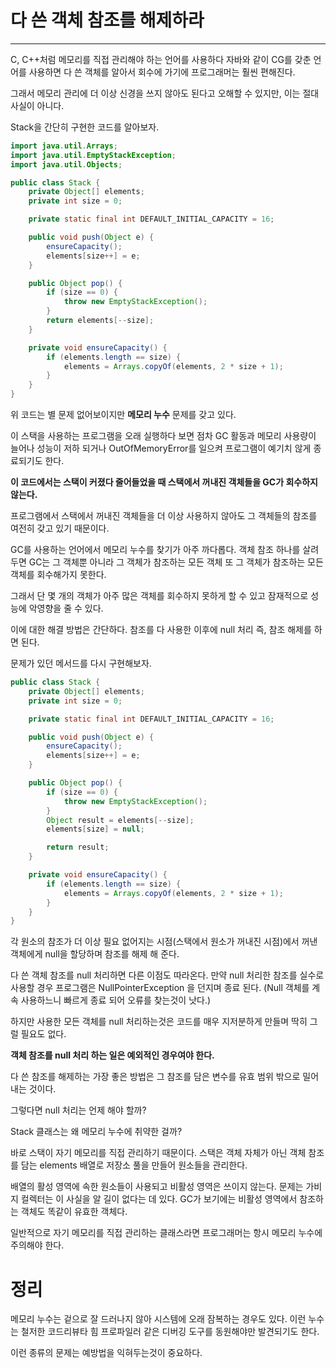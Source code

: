 # 다 쓴 객체 참조를 해제하라

---

C, C++처럼 메모리를 직접 관리해야 하는 언어를 사용하다 자바와 같이 CG를 갖춘 언어를 사용하면 다 쓴 객체를 알아서 회수에 가기에 프로그래머는 훨씬 편해진다.

그래서 메모리 관리에 더 이상 신경을 쓰지 않아도 된다고 오해할 수 있지만, 이는 절대 사실이 아니다.

Stack을 간단히 구현한 코드를 알아보자.

```java
import java.util.Arrays;
import java.util.EmptyStackException;
import java.util.Objects;

public class Stack {
    private Object[] elements;
    private int size = 0;

    private static final int DEFAULT_INITIAL_CAPACITY = 16;

    public void push(Object e) {
        ensureCapacity();
        elements[size++] = e;
    }

    public Object pop() {
        if (size == 0) {
            throw new EmptyStackException();
        }
        return elements[--size];
    }

    private void ensureCapacity() {
        if (elements.length == size) {
            elements = Arrays.copyOf(elements, 2 * size + 1);
        }
    }
}

```
위 코드는 별 문제 없어보이지만 **메모리 누수** 문제를 갖고 있다.

이 스택을 사용하는 프로그램을 오래 실행하다 보면 점차 GC 활동과 메모리 사용량이 늘어나 성능이 저하 되거나 OutOfMemoryError를 일으켜 프로그램이 예기치 않게 종료되기도 한다.

**이 코드에서는 스택이 커졌다 줄어들었을 때 스택에서 꺼내진 객체들을 GC가 회수하지 않는다.**

프로그램에서 스택에서 꺼내진 객체들을 더 이상 사용하지 않아도 그 객체들의 참조를 여전히 갖고 있기 때문이다.

GC를 사용하는 언어에서 메모리 누수를 찾기가 아주 까다롭다. 객체 참조 하나를 살려두면 GC는 그 객체뿐 아니라 그 객체가 참조하는 모든 객체 또 그 객체가 참조하는 모든객체를 회수해가지 못한다.

그래서 단 몇 개의 객체가 아주 많은 객체를 회수하지 못하게 할 수 있고 잠재적으로 성능에 악영향을 줄 수 있다.

이에 대한 해결 방법은 간단하다. 참조를 다 사용한 이후에 null 처리 즉, 참조 해제를 하면 된다.

문제가 있던 메서드를 다시 구현해보자.
```java
public class Stack {
    private Object[] elements;
    private int size = 0;

    private static final int DEFAULT_INITIAL_CAPACITY = 16;

    public void push(Object e) {
        ensureCapacity();
        elements[size++] = e;
    }

    public Object pop() {
        if (size == 0) {
            throw new EmptyStackException();
        }
        Object result = elements[--size];
        elements[size] = null;

        return result;
    }

    private void ensureCapacity() {
        if (elements.length == size) {
            elements = Arrays.copyOf(elements, 2 * size + 1);
        }
    }
}
```

각 원소의 참조가 더 이상 필요 없어지는 시점(스택에서 원소가 꺼내진 시점)에서 꺼낸 객체에게 null을 할당하며 참조를 해제 해 준다.

다 쓴 객체 참조를 null 처리하면 다른 이점도 따라온다. 만약 null 처리한 참조를 실수로 사용할 경우 프로그램은 NullPointerException 을 던지며 종료 된다. (Null 객체를 계속 사용하느니 빠르게 종료 되어 오류를 찾는것이 낫다.)

하지만 사용한 모든 객체를 null 처리하는것은 코드를 매우 지저분하게 만들며 딱히 그럴 필요도 없다.

**객체 참조를 null 처리 하는 일은 예외적인 경우여야 한다.**

다 쓴 참조를 해제하는 가장 좋은 방법은 그 참조를 담은 변수를 유효 범위 밖으로 밀어내는 것이다.

그렇다면 null 처리는 언제 해야 할까?

Stack 클래스는 왜 메모리 누수에 취약한 걸까?

바로 스택이 자기 메모리를 직접 관리하기 때문이다. 스택은 객체 자체가 아닌 객체 참조를 담는 elements 배열로 저장소 풀을 만들어 원소들을 관리한다.

배열의 활성 영역에 속한 원소들이 사용되고 비활성 영역은 쓰이지 않는다. 문제는 가비지 컬렉터는 이 사실을 알 길이 없다는 데 있다. GC가 보기에는 비활성 영역에서 참조하는 객체도 똑같이 유효한 객체다.

일반적으로 자기 메모리를 직접 관리하는 클래스라면 프로그래머는 항시 메모리 누수에 주의해야 한다.

# 정리
메모리 누수는 겉으로 잘 드러나지 않아 시스템에 오래 잠복하는 경우도 있다. 이런 누수는 철저한 코드리뷰타 힘 프로파일러 같은 디버깅 도구를 동원해야만 발견되기도 한다.

이런 종류의 문제는 예방법을 익혀두는것이 중요하다.
